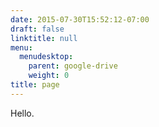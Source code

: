 ```yaml
---
date: 2015-07-30T15:52:12-07:00
draft: false
linktitle: null
menu:
  menudesktop:
    parent: google-drive
    weight: 0
title: page
---
```


Hello.

